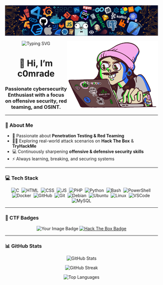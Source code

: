 <!-- Banner -->
<p align="center">
  <img src="https://github.com/c0mradee0/c0mradee0/blob/main/bg.png" alt="Banner" />
</p>

<!-- Hacker GIF -->
<img align="right" alt="Hacker GIF" src="1337.gif" width="300"/>

<!-- Hacker-style intro -->
<p align="center">
  <img src="https://readme-typing-svg.demolab.com?font=Fira+Code&weight=600&size=22&pause=1000&color=00FF00&center=true&vCenter=true&width=600&lines=Initializing...;Authentication+Successful;C0mrade+Logged+In+Successfully;Loading+GitHub+Profile..." alt="Typing SVG" />
</p>

<h1 align="center">👋 Hi, I’m c0mrade</h1>
<h3 align="center"><b>Passionate cybersecurity Enthusiast with a focus on offensive security, red teaming, and OSINT.</b></h3>

---

### 🚀 About Me
- 🔐 Passionate about **Penetration Testing & Red Teaming**  
- 🕵️‍♂️ Exploring real-world attack scenarios on **Hack The Box** & **TryHackMe**  
- 💻 Continuously sharpening **offensive & defensive security skills**  
- ⚡ Always learning, breaking, and securing systems  

---

### 💻 Tech Stack

<p align="center">
  <img src="https://cdn.jsdelivr.net/gh/devicons/devicon/icons/c/c-original.svg" title="C" alt="C" width="50" height="50"/>&nbsp;
  <img src="https://cdn.jsdelivr.net/gh/devicons/devicon/icons/html5/html5-original.svg" title="HTML5" alt="HTML" width="50" height="50"/>&nbsp;
  <img src="https://cdn.jsdelivr.net/gh/devicons/devicon/icons/css3/css3-original.svg" title="CSS3" alt="CSS" width="50" height="50"/>&nbsp;
  <img src="https://cdn.jsdelivr.net/gh/devicons/devicon/icons/javascript/javascript-original.svg" title="JavaScript" alt="JS" width="50" height="50"/>&nbsp;
  <img src="https://cdn.jsdelivr.net/gh/devicons/devicon/icons/php/php-original.svg" title="PHP" alt="PHP" width="50" height="50"/>&nbsp;
  <img src="https://cdn.jsdelivr.net/gh/devicons/devicon/icons/python/python-original.svg" title="Python" alt="Python" width="50" height="50"/>&nbsp;
  <img src="https://cdn.jsdelivr.net/gh/devicons/devicon/icons/bash/bash-original.svg" title="Bash" alt="Bash" width="50" height="50"/>&nbsp;
  <img src="https://cdn.jsdelivr.net/gh/devicons/devicon/icons/powershell/powershell-original.svg" title="PowerShell" alt="PowerShell" width="50" height="50"/>&nbsp;
  <img src="https://cdn.jsdelivr.net/gh/devicons/devicon/icons/docker/docker-original.svg" title="Docker" alt="Docker" width="50" height="50"/>&nbsp;
  <img src="https://cdn.jsdelivr.net/gh/devicons/devicon/icons/github/github-original.svg" title="GitHub" alt="GitHub" width="50" height="50"/>&nbsp;
  <img src="https://cdn.jsdelivr.net/gh/devicons/devicon/icons/git/git-original.svg" title="Git" alt="Git" width="50" height="50"/>&nbsp;
  <img src="https://cdn.jsdelivr.net/gh/devicons/devicon/icons/debian/debian-original.svg" title="Debian" alt="Debian" width="50" height="50"/>&nbsp;
  <img src="https://cdn.jsdelivr.net/gh/devicons/devicon/icons/ubuntu/ubuntu-plain.svg" title="Ubuntu" alt="Ubuntu" width="50" height="50"/>&nbsp;
  <img src="https://cdn.jsdelivr.net/gh/devicons/devicon/icons/linux/linux-original.svg" title="Linux" alt="Linux" width="50" height="50"/>&nbsp;
  <img src="https://cdn.jsdelivr.net/gh/devicons/devicon/icons/vscode/vscode-original.svg" title="VS Code" alt="VSCode" width="50" height="50"/>&nbsp;
  <img src="https://cdn.jsdelivr.net/gh/devicons/devicon/icons/mysql/mysql-original.svg" title="MySQL" alt="MySQL" width="50" height="50"/>
</p>

---

### 🎯 CTF Badges

<p align="center">
<img src="https://tryhackme-badges.s3.amazonaws.com/c0mrade0.png" alt="Your Image Badge" />
  <a href="https://app.hackthebox.com/profile/2067407">
    <img src="https://www.hackthebox.eu/badge/image/2067407" alt="Hack The Box Badge" />
  </a>
</p>

---

### 📊 GitHub Stats
<p align="center">
  <img src="https://github-readme-stats.vercel.app/api?username=c0mradee0&show_icons=true&theme=radical" alt="GitHub Stats" />
</p>

<p align="center">
  <img src="https://github-readme-streak-stats.herokuapp.com/?user=c0mradee0&theme=radical" alt="GitHub Streak" />
</p>

<p align="center">
  <img src="https://github-readme-stats.vercel.app/api/top-langs/?username=c0mradee0&layout=compact&theme=radical" alt="Top Languages" />
</p>

